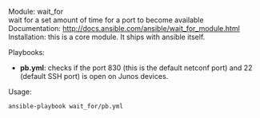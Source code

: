 Module: wait_for  
wait for a set amount of time for a port to become available  
Documentation: http://docs.ansible.com/ansible/wait_for_module.html  
Installation: this is a core module. It ships with ansible itself.       

Playbooks: 
- **pb.yml**: checks if the port 830 (this is the default netconf port) and 22 (default SSH port) is open on Junos devices.  

Usage: 
```
ansible-playbook wait_for/pb.yml  
```
